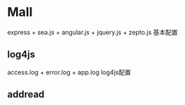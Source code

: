 # Mall

express + sea.js + angular.js + jquery.js + zepto.js 基本配置

## log4js

access.log + error.log + app.log log4js配置

## addread
